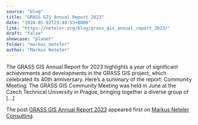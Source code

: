 ```yaml
---
source: "blog"
title: "GRASS GIS Annual Report 2023"
date: "2024-01-02T23:49:53+0000"
link: "https://neteler.org/blog/grass_gis_annual_report_2023/"
draft: "false"
showcase: "planet"
folder: "markus_neteler"
author: "Markus Neteler"
---
```


<p>The GRASS GIS Annual Report for 2023 highlights a year of significant achievements and developments in the GRASS GIS project, which celebrated its 40th anniversary. Here&#8217;s a summary of the report: Community Meeting: The GRASS GIS Community Meeting was held in June at the Czech Technical University in Prague, bringing together a diverse group of [&#8230;]</p>
<p>The post <a href="https://neteler.org/blog/grass_gis_annual_report_2023/">GRASS GIS Annual Report 2023</a> appeared first on <a href="https://neteler.org">Markus Neteler Consulting</a>.</p>
